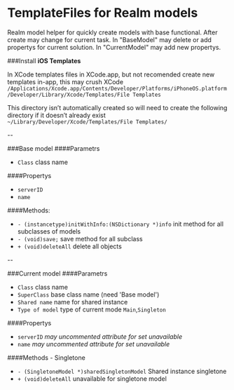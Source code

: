 # TemplateFiles for Realm models
Realm model helper for quickly create models with base functional. After create may change for current task. In "BaseModel" may delete or add propertys for current solution. In "CurrentModel" may add new propertys.

###Install
**iOS Templates**

In XCode templates files in XCode.app, but not recomended create new templates in-app, this may crush XCode
`/Applications/Xcode.app/Contents/Developer/Platforms/iPhoneOS.platform/Developer/Library/Xcode/Templates/File Templates`

This directory isn’t automatically created so will need to create the following directory if it doesn’t already exist
`~/Library/Developer/Xcode/Templates/File Templates/`

--

###Base model
####Parametrs
- `Class` class name

####Propertys
* `serverID`
* `name`

####Methods:
* `- (instancetype)initWithInfo:(NSDictionary *)info` init method for all subclasses of models
* `- (void)save;` save method for all subclass
* `+ (void)deleteAll` delete all objects

--

###Current model
####Parametrs
- `Class` class name
- `SuperClass` base class name (need 'Base model')
- `Shared name` name for shared instance
- `Type of model` type of current mode `Main`,`Singleton`

####Propertys
* `serverID` *may uncommented attribute for set unavailable*
* `name` *may uncommented attribute for set unavailable*

####Methods - Singletone
* `- (SingletoneModel *)sharedSingletonModel` Shared instance singletone
* `+ (void)deleteAll` unavailable for singletone model
